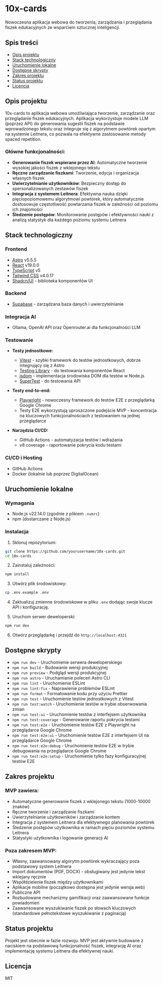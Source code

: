 # 10x-cards

Nowoczesna aplikacja webowa do tworzenia, zarządzania i przeglądania fiszek edukacyjnych ze wsparciem sztucznej inteligencji.

## Spis treści
- [Opis projektu](#opis-projektu)
- [Stack technologiczny](#stack-technologiczny)
- [Uruchomienie lokalne](#uruchomienie-lokalne)
- [Dostępne skrypty](#dostępne-skrypty)
- [Zakres projektu](#zakres-projektu)
- [Status projektu](#status-projektu)
- [Licencja](#licencja)

## Opis projektu

10x-cards to aplikacja webowa umożliwiająca tworzenie, zarządzanie oraz przeglądanie fiszek edukacyjnych. Aplikacja wykorzystuje modele LLM (poprzez API) do generowania sugestii fiszek na podstawie wprowadzonego tekstu oraz integruje się z algorytmem powtórek opartym na systemie Leitnera, co pozwala na efektywne zastosowanie metody spaced repetition.

### Główne funkcjonalności:
- **Generowanie fiszek wspierane przez AI**: Automatyczne tworzenie wysokiej jakości fiszek z wklejonego tekstu
- **Ręczne zarządzanie fiszkami**: Tworzenie, edycja i organizacja własnych fiszek
- **Uwierzytelnianie użytkowników**: Bezpieczny dostęp do spersonalizowanych zestawów fiszek
- **Integracja z systemem Leitnera**: Efektywna nauka dzięki pięciopoziomowemu algorytmowi powtórek, który automatycznie dostosowuje częstotliwość powtarzania fiszek w zależności od poziomu ich znajomości
- **Śledzenie postępów**: Monitorowanie postępów i efektywności nauki z analizą statystyk dla każdego poziomu systemu Leitnera

## Stack technologiczny

### Frontend
- [Astro](https://astro.build/) v5.5.5
- [React](https://react.dev/) v19.0.0
- [TypeScript](https://www.typescriptlang.org/) v5
- [Tailwind CSS](https://tailwindcss.com/) v4.0.17
- [Shadcn/UI](https://ui.shadcn.com/) - biblioteka komponentów UI

### Backend
- [Supabase](https://supabase.com/) - zarządzana baza danych i uwierzytelnianie

### Integracja AI
- Ollama, OpenAI API oraz Openrouter.ai dla funkcjonalności LLM

### Testowanie
- **Testy jednostkowe:**
  - [Vitest](https://vitest.dev/) - szybki framework do testów jednostkowych, dobrze integrujący się z Astro
  - [Testing Library](https://testing-library.com/) - do testowania komponentów React
  - [jsdom](https://github.com/jsdom/jsdom) - implementacja środowiska DOM dla testów w Node.js
  - [SuperTest](https://github.com/visionmedia/supertest) - do testowania API

- **Testy end-to-end:**
  - [Playwright](https://playwright.dev/) - nowoczesny framework do testów E2E z przeglądarką Google Chrome
  - Testy E2E wykorzystują uproszczone podejście MVP - koncentracja na kluczowych funkcjonalnościach z testowaniem na jednej przeglądarce

- **Narzędzia CI/CD:**
  - GitHub Actions - automatyzacja testów i wdrażania
  - v8 coverage - raportowanie pokrycia kodu testami

### CI/CD i Hosting
- GitHub Actions
- Docker (lokalnie lub poprzez DigitalOcean)

## Uruchomienie lokalne

### Wymagania
- Node.js v22.14.0 (zgodnie z plikiem `.nvmrc`)
- npm (dostarczane z Node.js)

### Instalacja

1. Sklonuj repozytorium:
```bash
git clone https://github.com/yourusername/10x-cards.git
cd 10x-cards
```

2. Zainstaluj zależności:
```bash
npm install
```

3. Utwórz plik środowiskowy:
```bash
cp .env.example .env
```

4. Zaktualizuj zmienne środowiskowe w pliku `.env` dodając swoje klucze API i konfigurację.

5. Uruchom serwer deweloperski:
```bash
npm run dev
```

6. Otwórz przeglądarkę i przejdź do `http://localhost:4321`

## Dostępne skrypty

- `npm run dev` - Uruchomienie serwera deweloperskiego
- `npm run build` - Budowanie wersji produkcyjnej
- `npm run preview` - Podgląd wersji produkcyjnej
- `npm run astro` - Uruchamianie poleceń Astro CLI
- `npm run lint` - Uruchomienie ESLint
- `npm run lint:fix` - Naprawienie problemów ESLint
- `npm run format` - Formatowanie kodu przy użyciu Prettier
- `npm run test` - Uruchomienie testów jednostkowych z Vitest
- `npm run test:watch` - Uruchomienie testów w trybie obserwowania zmian
- `npm run test:ui` - Uruchomienie testów z interfejsem użytkownika
- `npm run test:coverage` - Generowanie raportu pokrycia testami
- `npm run test:e2e` - Uruchomienie testów E2E z Playwright na przeglądarce Google Chrome
- `npm run test:e2e:ui` - Uruchomienie testów E2E z interfejsem UI na przeglądarce Google Chrome
- `npm run test:e2e:debug` - Uruchomienie testów E2E w trybie debugowania na przeglądarce Google Chrome
- `npm run test:e2e:setup` - Uruchomienie tylko fazy konfiguracyjnej testów E2E

## Zakres projektu

### MVP zawiera:
- Automatyczne generowanie fiszek z wklejonego tekstu (1000-10000 znaków)
- Ręczne tworzenie i zarządzanie fiszkami
- Uwierzytelnianie użytkowników i zarządzanie kontem
- Integracja z systemem Leitnera dla efektywnego planowania powtórek
- Śledzenie postępów użytkownika w ramach pięciu poziomów systemu Leitnera
- Statystyki użytkownika i logowanie generacji AI

### Poza zakresem MVP:
- Własny, zaawansowany algorytm powtórek wykraczający poza podstawowy system Leitnera
- Import dokumentów (PDF, DOCX) - obsługiwany jest jedynie tekst wklejany ręcznie
- Współdzielenie fiszek między użytkownikami
- Aplikacje mobilne (początkowo dostępna jest jedynie wersja web)
- Publiczne API
- Rozbudowane mechanizmy gamifikacji oraz zaawansowane funkcje powiadomień
- Zaawansowane wyszukiwanie fiszek po słowach kluczowych (standardowe pełnotekstowe wyszukiwanie z paginacją)

## Status projektu

Projekt jest obecnie w fazie rozwoju. MVP jest aktywnie budowane z naciskiem na podstawową funkcjonalność fiszek, integrację AI oraz implementację systemu Leitnera dla efektywnej nauki.

## Licencja

MIT 